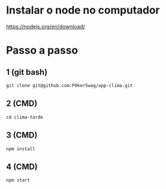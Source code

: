 # Instalar o node no computador

https://nodejs.org/en/download/

# Passo a passo

## 1 (git bash)

```git clone git@github.com:P0kerSwag/app-clima.git```

## 2 (CMD)

```cd clima-tarde```

## 3 (CMD)

```npm install```

## 4 (CMD)

```npm start```